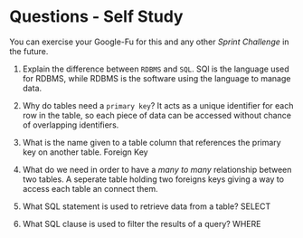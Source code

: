 # Questions - Self Study

You can exercise your Google-Fu for this and any other _Sprint Challenge_ in the future.

1.  Explain the difference between `RDBMS` and `SQL`.
    SQl is the language used for RDBMS, while RDBMS is the software using the language to manage data.
1.  Why do tables need a `primary key`?
    It acts as a unique identifier for each row in the table, so each piece of data can be accessed without chance of overlapping identifiers.

1.  What is the name given to a table column that references the primary key
    on another table.
    Foreign Key
1.  What do we need in order to have a _many to many_ relationship between two
    tables.
    A seperate table holding two foreigns keys giving a way to access each table an connect them.
1.  What SQL statement is used to retrieve data from a table?
    SELECT
1.  What SQL clause is used to filter the results of a query?
    WHERE